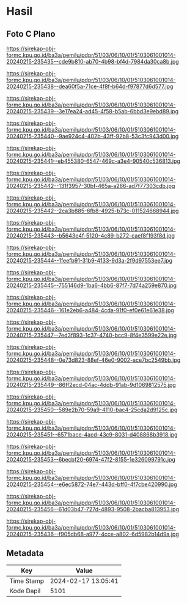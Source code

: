 # Hasil

## Foto C Plano

https://sirekap-obj-formc.kpu.go.id/ba3a/pemilu/pdpr/51/03/06/10/01/5103061001014-20240215-235435--cde9b810-ab70-4b98-bf4d-7984da30ca8b.jpg

https://sirekap-obj-formc.kpu.go.id/ba3a/pemilu/pdpr/51/03/06/10/01/5103061001014-20240215-235438--dea60f5a-71ce-4f8f-b64d-f97877d6d577.jpg

https://sirekap-obj-formc.kpu.go.id/ba3a/pemilu/pdpr/51/03/06/10/01/5103061001014-20240215-235439--3e17ea24-ad45-4f58-b5ab-6bbd3e9ebd89.jpg

https://sirekap-obj-formc.kpu.go.id/ba3a/pemilu/pdpr/51/03/06/10/01/5103061001014-20240215-235440--9ae924c4-402b-43ff-92b8-53c3fc943d00.jpg

https://sirekap-obj-formc.kpu.go.id/ba3a/pemilu/pdpr/51/03/06/10/01/5103061001014-20240215-235441--eb455380-6547-469c-a3e4-90540c536813.jpg

https://sirekap-obj-formc.kpu.go.id/ba3a/pemilu/pdpr/51/03/06/10/01/5103061001014-20240215-235442--131f3957-30bf-465a-a266-ad7f77303cdb.jpg

https://sirekap-obj-formc.kpu.go.id/ba3a/pemilu/pdpr/51/03/06/10/01/5103061001014-20240215-235442--2ca3b885-6fb8-4925-b73c-011524668944.jpg

https://sirekap-obj-formc.kpu.go.id/ba3a/pemilu/pdpr/51/03/06/10/01/5103061001014-20240215-235443--b5643e4f-5120-4c89-b272-caef8f193f8d.jpg

https://sirekap-obj-formc.kpu.go.id/ba3a/pemilu/pdpr/51/03/06/10/01/5103061001014-20240215-235444--1feefb91-31b9-4133-9d3a-2f9d97553ee7.jpg

https://sirekap-obj-formc.kpu.go.id/ba3a/pemilu/pdpr/51/03/06/10/01/5103061001014-20240215-235445--755146d9-1ba6-4bb6-87f7-7d74a259e870.jpg

https://sirekap-obj-formc.kpu.go.id/ba3a/pemilu/pdpr/51/03/06/10/01/5103061001014-20240215-235446--161e2eb6-a484-4cda-91f0-ef0e61e61e38.jpg

https://sirekap-obj-formc.kpu.go.id/ba3a/pemilu/pdpr/51/03/06/10/01/5103061001014-20240215-235447--7ed3f893-1c37-4740-bcc9-8f4e3599e22e.jpg

https://sirekap-obj-formc.kpu.go.id/ba3a/pemilu/pdpr/51/03/06/10/01/5103061001014-20240215-235448--0e73d823-88ef-46e0-9002-ace7bc2549bb.jpg

https://sirekap-obj-formc.kpu.go.id/ba3a/pemilu/pdpr/51/03/06/10/01/5103061001014-20240215-235449--86ff2ecd-04ac-4ddb-91ab-9d1069812575.jpg

https://sirekap-obj-formc.kpu.go.id/ba3a/pemilu/pdpr/51/03/06/10/01/5103061001014-20240215-235450--589e2b70-59a9-4110-bac4-25cda2d9125c.jpg

https://sirekap-obj-formc.kpu.go.id/ba3a/pemilu/pdpr/51/03/06/10/01/5103061001014-20240215-235451--6571bace-4acd-43c9-8031-d408868b3918.jpg

https://sirekap-obj-formc.kpu.go.id/ba3a/pemilu/pdpr/51/03/06/10/01/5103061001014-20240215-235453--6becbf20-6974-47f2-8155-1e326099791c.jpg

https://sirekap-obj-formc.kpu.go.id/ba3a/pemilu/pdpr/51/03/06/10/01/5103061001014-20240215-235454--e6ec5872-74e7-443d-bff0-4f7cbe420990.jpg

https://sirekap-obj-formc.kpu.go.id/ba3a/pemilu/pdpr/51/03/06/10/01/5103061001014-20240215-235456--61d03b47-727d-4893-9508-2bacba813953.jpg

https://sirekap-obj-formc.kpu.go.id/ba3a/pemilu/pdpr/51/03/06/10/01/5103061001014-20240215-235436--f905db68-a977-4cce-a802-6d5982b14d9a.jpg


## Metadata

| Key        | Value               |
| ---------- | ------------------- |
| Time Stamp | 2024-02-17 13:05:41 |
| Kode Dapil | 5101                |



